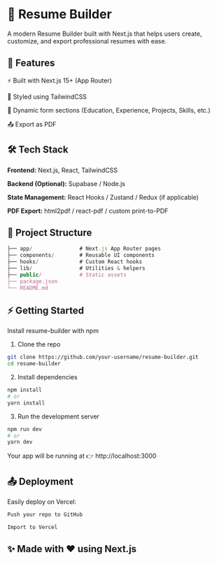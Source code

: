 
# 📄 Resume Builder

A modern Resume Builder built with Next.js that helps users create, customize, and export professional resumes with ease.
## 🚀 Features

⚡ Built with Next.js 15+ (App Router)

🎨 Styled using TailwindCSS

📝 Dynamic form sections (Education, Experience, Projects, Skills, etc.)

📤 Export as PDF
## 🛠️ Tech Stack

**Frontend:** Next.js, React, TailwindCSS

**Backend (Optional):** Supabase / Node.js

**State Management:** React Hooks / Zustand / Redux (if applicable)

**PDF Export:** html2pdf / react-pdf / custom print-to-PDF


## 📂 Project Structure

```javascript
├── app/               # Next.js App Router pages
├── components/        # Reusable UI components
├── hooks/             # Custom React hooks
├── lib/               # Utilities & helpers
├── public/            # Static assets
├── package.json
└── README.md
```


## ⚡ Getting Started

Install resume-builder with npm
1. Clone the repo
```bash
git clone https://github.com/your-username/resume-builder.git
cd resume-builder
```
2. Install dependencies
```bash
npm install
# or
yarn install
```

3. Run the development server
```bash
npm run dev
# or
yarn dev
```
Your app will be running at 👉 http://localhost:3000
## 📤 Deployment

Easily deploy on Vercel:

```bash
Push your repo to GitHub

Import to Vercel
```


## ✨ Made with ❤️ using Next.js
